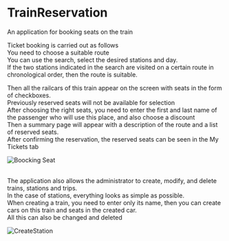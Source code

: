 
# TrainReservation

An application for booking seats on the train <br/>

Ticket booking is carried out as follows <br/>
You need to choose a suitable route <br/> 
You can use the search, select the desired stations and day. <br/>
If the two stations indicated in the search are visited on a certain route in chronological order, then the route is suitable. <br/>

Then all the railcars of this train appear on the screen with seats in the form of checkboxes. <br/>
Previously reserved seats will not be available for selection <br/>
After choosing the right seats, you need to enter the first and last name of the passenger who will use this place, and also choose a discount <br/>
Then a summary page will appear with a description of the route and a list of reserved seats. <br/>
After confirming the reservation, the reserved seats can be seen in the My Tickets tab <br/>

![Boocking Seat](https://user-images.githubusercontent.com/74061165/127734060-35a02eb4-c3d9-40a2-b5cd-7088d09a1bbe.gif)

<br/>
The application also allows the administrator to create, modify, and delete trains, stations and trips. <br/>
In the case of stations, everything looks as simple as possible. <br/>
When creating a train, you need to enter only its name, then you can create cars on this train and seats in the created car. <br/>
All this can also be changed and deleted <br/>


![CreateStation](https://user-images.githubusercontent.com/74061165/127347650-a5d90573-f05d-451d-bc0e-4b5abf969f77.gif)


